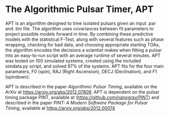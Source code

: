 # The Algorithmic Pulsar Timer, APT
APT is an algorithm designed to time isolated pulsars given an input .par and .tim file. The algorithm uses covariances between fit parameters to project possible models forward in time. By combining these predictive models with the statistical F-Test, along with several features such as phase wrapping, checking for bad data, and choosing appropriate starting TOAs, the algorithm encodes the decisions a scientist makes when fitting a pulsar into an easy-to-run script with an average runtime of several minutes. APT was tested on 100 simulated systems, created using the included simdata.py script, and solved 97% of the systems. APT fits for the four main paramaters, F0 (spin), RAJ (Right Ascension), DECJ (Declination), and F1 (spindown). 

APT is described in the paper *Algorithmic Pulsar Timing*, available on the ArXiv at https://arxiv.org/abs/2012.07809. 
APT is dependent on the pulsar timing package PINT, available at (https://github.com/nanograv/PINT) and described in the paper *PINT: A Modern Software Package for Pulsar Timing*, available at https://arxiv.org/abs/2012.00074
